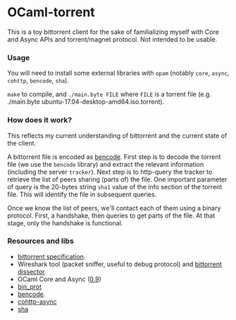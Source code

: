 # OCaml-torrent

This is a toy bittorrent client for the sake of familializing myself with Core and Async APIs 
and torrent/magnet protocol. Not intended to be usable.

### Usage

You will need to install some external libraries with `opam` (notably `core`, `async`, `cohttp`, `bencode`, `sha`).

`make` to compile, and `./main.byte FILE` where `FILE` is a torrent file (e.g. ./main.byte ubuntu-17.04-desktop-amd64.iso.torrent). 

### How does it work?

This reflects my current understanding of bittorrent and the current state of the client.

A bittorrent file is encoded as [bencode](https://en.wikipedia.org/wiki/Bencode). First step is to decode the torrent file (we use the `bencode` library) and extract the relevant information (including the server `tracker`). Next step is to http-query the tracker to retrieve the list of peers sharing (parts of) the file. One important parameter of query is the 20-bytes string `sha1` value of the info section of the torrent file. This will identify the file in subsequent queries.

Once we know the list of peers, we'll contact each of them using a binary protocol. First, a handshake, then queries to get parts of the file. At that stage, only the handshake is functional.

### Resources and libs

* [bittorrent specification](http://bittorrent.org/beps/bep_0000.html).
* Wireshark tool (packet sniffer, useful to debug protocol) and [bittorrent dissector](https://wiki.wireshark.org/BitTorrent)
* OCaml Core and Async ([0.9](https://ocaml.janestreet.com/ocaml-core/v0.9/doc/)) 
* [bin_prot](https://github.com/janestreet/bin_prot)
* [bencode](https://github.com/rgrinberg/bencode).
* [cohttp-async](https://github.com/mirage/ocaml-cohttp)
* [sha](https://github.com/vincenthz/ocaml-sha)



